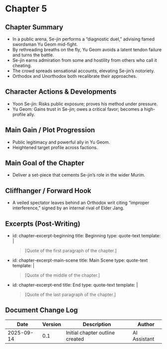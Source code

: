 # Chapter 5

## Chapter Summary
- In a public arena, Se-jin performs a “diagnostic duel,” advising famed swordsman Yu Geom mid-fight.
- By rethreading breaths on the fly, Yu Geom avoids a latent tendon failure and turns the battle.
- Se-jin earns admiration from some and hostility from others who call it cheating.
- The crowd spreads sensational accounts, elevating Se-jin’s notoriety.
- Orthodox and Unorthodox both recalibrate their approaches.

## Character Actions & Developments
- Yoon Se-jin: Risks public exposure; proves his method under pressure.
- Yu Geom: Gains trust in Se-jin; owes a critical favor; becomes a high-profile ally.

## Main Gain / Plot Progression
- Public legitimacy and powerful ally in Yu Geom.
- Heightened target profile across factions.

## Main Goal of the Chapter
- Deliver a set-piece that cements Se-jin’s role in the wider Murim.

## Cliffhanger / Forward Hook
- A veiled spectator leaves behind an Orthodox writ citing “improper interference,” signed by an internal rival of Elder Jang.

## Excerpts (Post-Writing)
- id: chapter-excerpt-beginning
  title: Beginning
  type: quote-text
  template: |
    > [Quote of the first paragraph of the chapter.]
- id: chapter-excerpt-main-scene
  title: Main Scene
  type: quote-text
  template: |
    > [Quote of the middle of the chapter.]
- id: chapter-excerpt-end
  title: End
  type: quote-text
  template: |
    > [Quote of the last paragraph of the chapter.]

## Document Change Log
| Date       | Version | Description                     | Author       |
|------------|---------|---------------------------------|--------------|
| 2025-09-14 | 0.1     | Initial chapter outline created | AI Assistant |